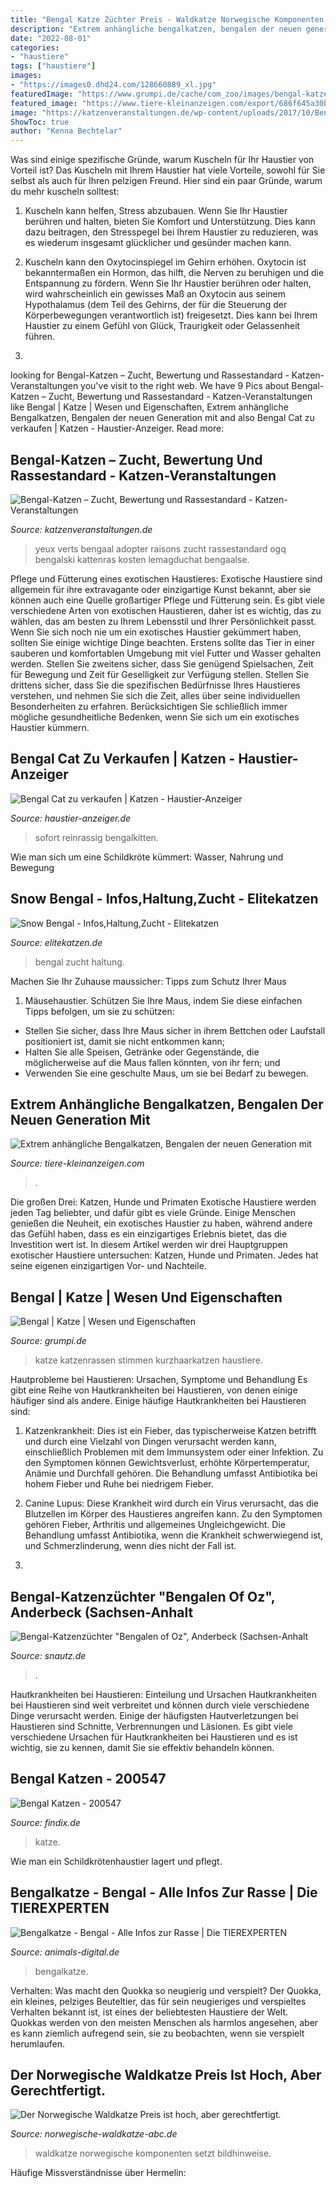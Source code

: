 ```yaml
---
title: "Bengal Katze Züchter Preis - Waldkatze Norwegische Komponenten Setzt Bildhinweise"
description: "Extrem anhängliche bengalkatzen, bengalen der neuen generation mit"
date: "2022-08-01"
categories:
- "haustiere"
tags: ["haustiere"]
images:
- "https://images0.dhd24.com/128660889_xl.jpg"
featuredImage: "https://www.grumpi.de/cache/com_zoo/images/bengal-katze_3aa85b2e85d23c0378c213fd19b99023.jpg"
featured_image: "https://www.tiere-kleinanzeigen.com/export/686f645a30bc85a629a58551705cf.jpg"
image: "https://katzenveranstaltungen.de/wp-content/uploads/2017/10/Bengal-Katze.jpg"
ShowToc: true
author: "Kenna Bechtelar"
---
```



Was sind einige spezifische Gründe, warum Kuscheln für Ihr Haustier von Vorteil ist?
Das Kuscheln mit Ihrem Haustier hat viele Vorteile, sowohl für Sie selbst als auch für Ihren pelzigen Freund. Hier sind ein paar Gründe, warum du mehr kuscheln solltest:
1. Kuscheln kann helfen, Stress abzubauen. Wenn Sie Ihr Haustier berühren und halten, bieten Sie Komfort und Unterstützung. Dies kann dazu beitragen, den Stresspegel bei Ihrem Haustier zu reduzieren, was es wiederum insgesamt glücklicher und gesünder machen kann.

2. Kuscheln kann den Oxytocinspiegel im Gehirn erhöhen. Oxytocin ist bekanntermaßen ein Hormon, das hilft, die Nerven zu beruhigen und die Entspannung zu fördern. Wenn Sie Ihr Haustier berühren oder halten, wird wahrscheinlich ein gewisses Maß an Oxytocin aus seinem Hypothalamus (dem Teil des Gehirns, der für die Steuerung der Körperbewegungen verantwortlich ist) freigesetzt. Dies kann bei Ihrem Haustier zu einem Gefühl von Glück, Traurigkeit oder Gelassenheit führen.

3.

	

		
looking for Bengal-Katzen – Zucht, Bewertung und Rassestandard - Katzen-Veranstaltungen you've visit to the right web. We have 9 Pics about Bengal-Katzen – Zucht, Bewertung und Rassestandard - Katzen-Veranstaltungen like Bengal | Katze | Wesen und Eigenschaften, Extrem anhängliche Bengalkatzen, Bengalen der neuen Generation mit and also Bengal Cat zu verkaufen | Katzen - Haustier-Anzeiger. Read more:
		
    
## Bengal-Katzen – Zucht, Bewertung Und Rassestandard - Katzen-Veranstaltungen

<img loading=lazy src="https://katzenveranstaltungen.de/wp-content/uploads/2017/10/Bengal-Katze.jpg" onerror="this.onerror=null;this.src='https://tse4.mm.bing.net/th?id=OIP.wnxqzqPfw0JHoD5wOy4NgwHaE7&amp;pid=15.1';" alt="Bengal-Katzen – Zucht, Bewertung und Rassestandard - Katzen-Veranstaltungen">

_Source: katzenveranstaltungen.de_

>yeux verts bengaal adopter raisons zucht rassestandard ogq bengalski kattenras kosten lemagduchat bengaalse. 

	

Pflege und Fütterung eines exotischen Haustieres:
Exotische Haustiere sind allgemein für ihre extravagante oder einzigartige Kunst bekannt, aber sie können auch eine Quelle großartiger Pflege und Fütterung sein. Es gibt viele verschiedene Arten von exotischen Haustieren, daher ist es wichtig, das zu wählen, das am besten zu Ihrem Lebensstil und Ihrer Persönlichkeit passt. Wenn Sie sich noch nie um ein exotisches Haustier gekümmert haben, sollten Sie einige wichtige Dinge beachten. Erstens sollte das Tier in einer sauberen und komfortablen Umgebung mit viel Futter und Wasser gehalten werden. Stellen Sie zweitens sicher, dass Sie genügend Spielsachen, Zeit für Bewegung und Zeit für Geselligkeit zur Verfügung stellen. Stellen Sie drittens sicher, dass Sie die spezifischen Bedürfnisse Ihres Haustieres verstehen, und nehmen Sie sich die Zeit, alles über seine individuellen Besonderheiten zu erfahren. Berücksichtigen Sie schließlich immer mögliche gesundheitliche Bedenken, wenn Sie sich um ein exotisches Haustier kümmern.

    
## Bengal Cat Zu Verkaufen | Katzen - Haustier-Anzeiger

<img loading=lazy src="https://images0.dhd24.com/128660889_xl.jpg" onerror="this.onerror=null;this.src='https://tse4.mm.bing.net/th?id=OIP.WByd7L1YcgLybajHY_MP6gHaJ4&amp;pid=15.1';" alt="Bengal Cat zu verkaufen | Katzen - Haustier-Anzeiger">

_Source: haustier-anzeiger.de_

>sofort reinrassig bengalkitten. 

	

Wie man sich um eine Schildkröte kümmert: Wasser, Nahrung und Bewegung

    
## Snow Bengal - Infos,Haltung,Zucht - Elitekatzen

<img loading=lazy src="https://elitekatzen.de/wp-content/uploads/2019/01/bengal-zucht-nrw.jpg" onerror="this.onerror=null;this.src='https://tse2.mm.bing.net/th?id=OIP.Su-GyppULqKvUKWRRWEdxwHaFj&amp;pid=15.1';" alt="Snow Bengal - Infos,Haltung,Zucht - Elitekatzen">

_Source: elitekatzen.de_

>bengal zucht haltung. 

	

Machen Sie Ihr Zuhause maussicher: Tipps zum Schutz Ihrer Maus
1. Mäusehaustier. Schützen Sie Ihre Maus, indem Sie diese einfachen Tipps befolgen, um sie zu schützen:
- Stellen Sie sicher, dass Ihre Maus sicher in ihrem Bettchen oder Laufstall positioniert ist, damit sie nicht entkommen kann;
- Halten Sie alle Speisen, Getränke oder Gegenstände, die möglicherweise auf die Maus fallen könnten, von ihr fern; und
- Verwenden Sie eine geschulte Maus, um sie bei Bedarf zu bewegen.

    
## Extrem Anhängliche Bengalkatzen, Bengalen Der Neuen Generation Mit

<img loading=lazy src="https://www.tiere-kleinanzeigen.com/export/686f645a30bc85a629a58551705cf.jpg" onerror="this.onerror=null;this.src='https://tse3.mm.bing.net/th?id=OIP.qCLKPzo35lKYIAaMgt3GgwHaE7&amp;pid=15.1';" alt="Extrem anhängliche Bengalkatzen, Bengalen der neuen Generation mit">

_Source: tiere-kleinanzeigen.com_

>. 

	

Die großen Drei: Katzen, Hunde und Primaten
Exotische Haustiere werden jeden Tag beliebter, und dafür gibt es viele Gründe. Einige Menschen genießen die Neuheit, ein exotisches Haustier zu haben, während andere das Gefühl haben, dass es ein einzigartiges Erlebnis bietet, das die Investition wert ist. In diesem Artikel werden wir drei Hauptgruppen exotischer Haustiere untersuchen: Katzen, Hunde und Primaten. Jedes hat seine eigenen einzigartigen Vor- und Nachteile.

    
## Bengal | Katze | Wesen Und Eigenschaften

<img loading=lazy src="https://www.grumpi.de/cache/com_zoo/images/bengal-katze_3aa85b2e85d23c0378c213fd19b99023.jpg" onerror="this.onerror=null;this.src='https://tse3.mm.bing.net/th?id=OIP.DJWQZ8p2i-grfa8f9sKV7AAAAA&amp;pid=15.1';" alt="Bengal | Katze | Wesen und Eigenschaften">

_Source: grumpi.de_

>katze katzenrassen stimmen kurzhaarkatzen haustiere. 

	

Hautprobleme bei Haustieren: Ursachen, Symptome und Behandlung
Es gibt eine Reihe von Hautkrankheiten bei Haustieren, von denen einige häufiger sind als andere. Einige häufige Hautkrankheiten bei Haustieren sind:
1. Katzenkrankheit: Dies ist ein Fieber, das typischerweise Katzen betrifft und durch eine Vielzahl von Dingen verursacht werden kann, einschließlich Problemen mit dem Immunsystem oder einer Infektion. Zu den Symptomen können Gewichtsverlust, erhöhte Körpertemperatur, Anämie und Durchfall gehören. Die Behandlung umfasst Antibiotika bei hohem Fieber und Ruhe bei niedrigem Fieber.

2. Canine Lupus: Diese Krankheit wird durch ein Virus verursacht, das die Blutzellen im Körper des Haustieres angreifen kann. Zu den Symptomen gehören Fieber, Arthritis und allgemeines Ungleichgewicht. Die Behandlung umfasst Antibiotika, wenn die Krankheit schwerwiegend ist, und Schmerzlinderung, wenn dies nicht der Fall ist.

3.

    
## Bengal-Katzenzüchter &quot;Bengalen Of Oz&quot;, Anderbeck (Sachsen-Anhalt

<img loading=lazy src="https://www.snautz.de/bilder/katzen/zuechter/1514-4-280x280.jpg" onerror="this.onerror=null;this.src='https://tse3.mm.bing.net/th?id=OIP.10OEdP9AervTg17ooWtQdQAAAA&amp;pid=15.1';" alt="Bengal-Katzenzüchter &quot;Bengalen of Oz&quot;, Anderbeck (Sachsen-Anhalt">

_Source: snautz.de_

>. 

	

Hautkrankheiten bei Haustieren: Einteilung und Ursachen
Hautkrankheiten bei Haustieren sind weit verbreitet und können durch viele verschiedene Dinge verursacht werden. Einige der häufigsten Hautverletzungen bei Haustieren sind Schnitte, Verbrennungen und Läsionen. Es gibt viele verschiedene Ursachen für Hautkrankheiten bei Haustieren und es ist wichtig, sie zu kennen, damit Sie sie effektiv behandeln können.

    
## Bengal Katzen - 200547

<img loading=lazy src="http://static.findix.com/data/clpix/picture_L/bengal-katzen-200547.jpg" onerror="this.onerror=null;this.src='https://tse2.mm.bing.net/th?id=OIP.YTnwNzbBseX9PeRF1pgpWwAAAA&amp;pid=15.1';" alt="Bengal Katzen - 200547">

_Source: findix.de_

>katze. 

	

Wie man ein Schildkrötenhaustier lagert und pflegt.

    
## Bengalkatze - Bengal - Alle Infos Zur Rasse | Die TIEREXPERTEN

<img loading=lazy src="https://img.youtube.com/vi/J-btH9Tb0dk/maxresdefault.jpg" onerror="this.onerror=null;this.src='https://tse3.mm.bing.net/th?id=OIP.QoKU66Kyw9EPIpp3PwXDaAHaEK&amp;pid=15.1';" alt="Bengalkatze - Bengal - Alle Infos zur Rasse | Die TIEREXPERTEN">

_Source: animals-digital.de_

>bengalkatze. 

	

Verhalten: Was macht den Quokka so neugierig und verspielt?
Der Quokka, ein kleines, pelziges Beuteltier, das für sein neugieriges und verspieltes Verhalten bekannt ist, ist eines der beliebtesten Haustiere der Welt. Quokkas werden von den meisten Menschen als harmlos angesehen, aber es kann ziemlich aufregend sein, sie zu beobachten, wenn sie verspielt herumlaufen.

    
## Der Norwegische Waldkatze Preis Ist Hoch, Aber Gerechtfertigt.

<img loading=lazy src="https://norwegische-waldkatze-abc.de/wp-content/uploads/2020/12/norwegische-waldkatze-preis-1.jpg" onerror="this.onerror=null;this.src='https://tse1.mm.bing.net/th?id=OIP.9PNrcxVxklx8ihdjUvGvnwHaD-&amp;pid=15.1';" alt="Der Norwegische Waldkatze Preis ist hoch, aber gerechtfertigt.">

_Source: norwegische-waldkatze-abc.de_

>waldkatze norwegische komponenten setzt bildhinweise. 

	

Häufige Missverständnisse über Hermelin:

